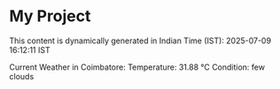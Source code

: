 # My Project

This content is dynamically generated in Indian Time (IST): 2025-07-09 16:12:11 IST


Current Weather in Coimbatore:
Temperature: 31.88 °C
Condition: few clouds
